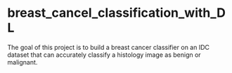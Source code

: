 # breast_cancel_classification_with_DL
The goal of this project is to build a breast cancer classifier on an IDC dataset that can accurately classify a histology image as benign or malignant.

